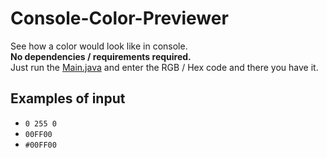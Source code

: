 # Console-Color-Previewer

See how a color would look like in console. <br>
**No dependencies / requirements required.** <br>
Just run the [Main.java](Main.java) and enter the RGB / Hex code and there you have it.

## Examples of input

- `0 255 0`
- `00FF00`
- `#00FF00`

[Main.java]: https://github.com/ManHinnn0509/Console-Color-Previewer/blob/main/Main.java